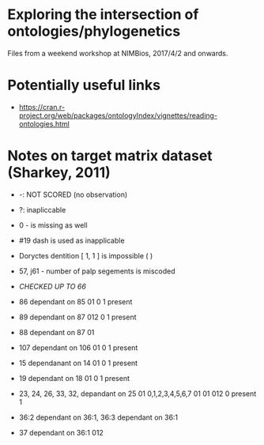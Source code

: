 

# Exploring the intersection of ontologies/phylogenetics

Files from a weekend workshop at NIMBios, 2017/4/2 and onwards.

# Potentially useful links

* https://cran.r-project.org/web/packages/ontologyIndex/vignettes/reading-ontologies.html

# Notes on target matrix dataset (Sharkey, 2011)

* -: NOT SCORED (no observation)
* ?: inapliccable
* 0 - is missing as well

* #19 dash is used as inapplicable
* Doryctes dentition [ 1, 1 ] is impossible ( ) 
* 57, j61 - number of palp segements is miscoded 

* _CHECKED UP TO 66_

* 86 dependant on 85
  01              0 1 present

* 89 dependant on 87
  012             0 1 present

* 88 dependant on 87
  01              

* 107 dependant on 106
  01               0 1 present

* 15 dependanant on 14
  01                  0 1 present

* 19 dependant on 18
  01              0 1 present  

* 23, 24,              26, 33, 32,        depandant on          25
  01  0,1,2,3,4,5,6,7  01  01  012                              0 present 1

* 36:2 dependant on 36:1, 36:3 dependant on 36:1

* 37   dependant on 36:1
  012

 
